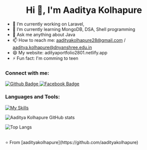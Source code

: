 <h1 align="center">Hi 👋, I'm Aaditya Kolhapure</h1>

- 🔭 I’m currently working on Laravel,
- 🌱 I’m currently learning MongoDB, DSA, Shell programming
- 💬 Ask me anything about Java 
- 📫 How to reach me: aadityakolhapure28@gmail.com / aaditya.kolhapure@dnyanshree.edu.in
- 😄 My website: adityaportfolio2801.netlify.app
- ⚡ Fun fact: I'm comming to teen
  
### Connect with me:
<div id="badges">
  <a href="https://github.com/aadityakolhapure">
    <img src="https://img.shields.io/badge/Github-white?style=for-the-badge&logo=Github&logoColor=black" alt="Github Badge"/>
  </a>
   <a href="https://www.linkedin.com/in/aaditya-kolhapure-534a2b241/">
    <img src="https://img.shields.io/badge/LinkedIn-blue?style=for-the-badge&logo=facebook&logoColor=white" alt="Facebook Badge"/>
  </a>
</div>

### Languages and Tools:
[![My Skills](https://skillicons.dev/icons?i=c,java,html,css,bootstrap,javascript,php,github,git,mysql,laravel,nodejs,aws,mongodb,figma,vscode,ubuntu,linux,notion,&=5)](https://skillicons.dev)

![Aaditya Kolhapure GitHub stats](https://github-readme-stats.vercel.app/api?username=aadityakolhapure&show_icons=true&theme=dark)

![Top Langs](https://github-readme-stats.vercel.app/api/top-langs/?username=aadityakolhapure&theme=dark)


<br>
⭐ From [aadityakolhapure](https://github.com/aadityakolhapure)
